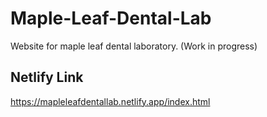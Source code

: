 # Maple-Leaf-Dental-Lab
Website for maple leaf dental laboratory. (Work in progress)

## Netlify Link
https://mapleleafdentallab.netlify.app/index.html
